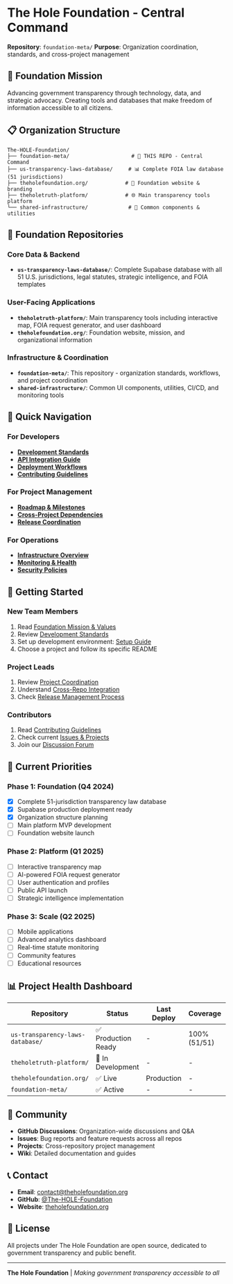 # The Hole Foundation - Central Command

**Repository**: `foundation-meta/`
**Purpose**: Organization coordination, standards, and cross-project management

## 🎯 Foundation Mission

Advancing government transparency through technology, data, and strategic advocacy. Creating tools and databases that make freedom of information accessible to all citizens.

## 📋 Organization Structure

```
The-HOLE-Foundation/
├── foundation-meta/                    # 🎯 THIS REPO - Central Command
├── us-transparency-laws-database/     # 📊 Complete FOIA law database (51 jurisdictions)
├── theholefoundation.org/            # 🏢 Foundation website & branding
├── theholetruth-platform/            # 🌐 Main transparency tools platform
└── shared-infrastructure/             # 🔧 Common components & utilities
```

## 🏢 Foundation Repositories

### Core Data & Backend
- **`us-transparency-laws-database/`**: Complete Supabase database with all 51 U.S. jurisdictions, legal statutes, strategic intelligence, and FOIA templates

### User-Facing Applications
- **`theholetruth-platform/`**: Main transparency tools including interactive map, FOIA request generator, and user dashboard
- **`theholefoundation.org/`**: Foundation website, mission, and organizational information

### Infrastructure & Coordination
- **`foundation-meta/`**: This repository - organization standards, workflows, and project coordination
- **`shared-infrastructure/`**: Common UI components, utilities, CI/CD, and monitoring tools

## 📖 Quick Navigation

### For Developers
- **[Development Standards](standards/)**
- **[API Integration Guide](integration/)**
- **[Deployment Workflows](workflows/)**
- **[Contributing Guidelines](CONTRIBUTING.md)**

### For Project Management
- **[Roadmap & Milestones](roadmap/)**
- **[Cross-Project Dependencies](dependencies/)**
- **[Release Coordination](releases/)**

### For Operations
- **[Infrastructure Overview](infrastructure/)**
- **[Monitoring & Health](monitoring/)**
- **[Security Policies](security/)**

## 🚀 Getting Started

### New Team Members
1. Read [Foundation Mission & Values](mission/FOUNDATION_MISSION.md)
2. Review [Development Standards](standards/DEVELOPMENT_STANDARDS.md)
3. Set up development environment: [Setup Guide](setup/DEVELOPMENT_SETUP.md)
4. Choose a project and follow its specific README

### Project Leads
1. Review [Project Coordination](coordination/PROJECT_COORDINATION.md)
2. Understand [Cross-Repo Integration](integration/CROSS_REPO_INTEGRATION.md)
3. Check [Release Management Process](releases/RELEASE_MANAGEMENT.md)

### Contributors
1. Read [Contributing Guidelines](CONTRIBUTING.md)
2. Check current [Issues & Projects](https://github.com/The-HOLE-Foundation/foundation-meta/projects)
3. Join our [Discussion Forum](https://github.com/orgs/The-HOLE-Foundation/discussions)

## 🎯 Current Priorities

### Phase 1: Foundation (Q4 2024)
- [x] Complete 51-jurisdiction transparency law database
- [x] Supabase production deployment ready
- [x] Organization structure planning
- [ ] Main platform MVP development
- [ ] Foundation website launch

### Phase 2: Platform (Q1 2025)
- [ ] Interactive transparency map
- [ ] AI-powered FOIA request generator
- [ ] User authentication and profiles
- [ ] Public API launch
- [ ] Strategic intelligence implementation

### Phase 3: Scale (Q2 2025)
- [ ] Mobile applications
- [ ] Advanced analytics dashboard
- [ ] Real-time statute monitoring
- [ ] Community features
- [ ] Educational resources

## 📊 Project Health Dashboard

| Repository | Status | Last Deploy | Coverage | Issues |
|------------|--------|-------------|----------|---------|
| `us-transparency-laws-database/` | ✅ Production Ready | - | 100% (51/51) | - |
| `theholetruth-platform/` | 🚧 In Development | - | - | - |
| `theholefoundation.org/` | ✅ Live | Production | - | - |
| `foundation-meta/` | ✅ Active | - | - | - |

## 🤝 Community

- **GitHub Discussions**: Organization-wide discussions and Q&A
- **Issues**: Bug reports and feature requests across all repos
- **Projects**: Cross-repository project management
- **Wiki**: Detailed documentation and guides

## 📞 Contact

- **Email**: contact@theholefoundation.org
- **GitHub**: [@The-HOLE-Foundation](https://github.com/The-HOLE-Foundation)
- **Website**: [theholefoundation.org](https://theholefoundation.org)

## 📄 License

All projects under The Hole Foundation are open source, dedicated to government transparency and public benefit.

---

**The Hole Foundation** | *Making government transparency accessible to all*